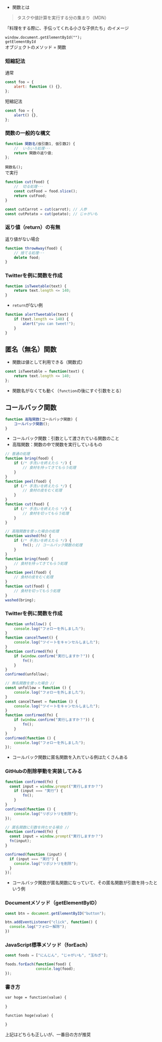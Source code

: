 * 関数とは  
> タスクや値計算を実行する分の集まり（MDN）

「料理をする際に、手伝ってくれる小さな子供たち」のイメージ

`window.document.getElementById("");`  
`getElementById`  
オブジェクトのメソッド = 関数

### 短縮記法
通常
```index.js
const foo = {
    alert: function () {},
};
```
短縮記法
```index.js
const foo = {
    alert() {},
};
```

### 関数の一般的な構文
```index.js
function 関数名(仮引数1, 仮引数2) {
    //  いろいろ処理･･･
    return 関数の返り値;
};
```
`関数名();`  
で実行

```index.js
function cut(food) {
    //  切る処理･･･
    const cutFood = food.slice();
    return cutFood;
}

const cutCarrot = cut(carrot); // 人参
const cutPotato = cut(potato); // じゃがいも
```


### 返り値（return）の有無
返り値がない場合
```index.js
function throwAway(food) {
    // 捨てる処理･･･
    delete food;
}
```

### Twitterを例に関数を作成

```index.js
function isTweetable(text) {
    return text.length <= 140;
}
```

* `return`がない例

```index.js
function alertTweetable(text) {
    if (text.length <= 140) {
        alert("you can tweet!");
    }
}
```

## 匿名（無名）関数
* 関数は値として利用できる（関数式）

```index.js
const isTweetable = function(text) {
    return text.length <= 140;
};
```
* 関数名がなくても動く（`function`の後にすぐ引数をとる）

## コールバック関数

```index.js
function 高階関数(コールバック関数) {
    コールバック関数();
}
```
* コールバック関数：引数として渡されている関数のこと
* 高階関数：関数の中で関数を実行しているもの

```index.js
// 普通の処理
function bring(food) {
    if (/* 手洗いを終えたら */) {
        // 食材を持ってきてもらう処理
    }
}
function peel(food) {
    if (/* 手洗いを終えたら */) {
        // 食材の皮をむく処理
    }
}
function cut(food) {
    if (/* 手洗いを終えたら */) {
        // 食材を切ってもらう処理
    }
}
```

```index.js
// 高階関数を使った場合の処理
function washed(fn) {
    if (/* 手洗いを終えたら */) {
        fn(); // コールバック関数の処理
    }
}
function bring(food) {
    // 食材を持ってきてもらう処理
}
function peel(food) {
    // 食材の皮をむく処理
}
function cut(food) {
    // 食材を切ってもらう処理
}
washed(bring);
```

### Twitterを例に関数を作成
```index.js
function unfollow() {
    console.log("フォローを外しました");
}
function cancelTweet() {
    console.log("ツイートをキャンセルしました");
}
function confirmed(fn) {
    if (window.confirm("実行しますか？")) {
        fn();
    }
}
confirmed(unfollow);
```

```index.js
// 無名関数を使った場合 //
const unfollow = function () {
    console.log("フォローを外しました");
}
const cancelTweet = function () {
    console.log("ツイートをキャンセルしました");
}
function confirmed(fn) {
    if (window.confirm("実行しますか？")) {
        fn();
    }
}
confirmed(function () {
    console.log("フォローを外しました");
});
```

* コールバック関数に匿名関数を入れている例はたくさんある

### GitHubの削除挙動を実装してみる

```index.js
function confirmed(fn) {
  const input = window.prompt("実行しますか？")
    if (input === "実行") {
        fn();
    }
}
confirmed(function () {
    console.log("リポジトリを削除");
});
```

```index.js
// 匿名関数に引数を持たせる場合 //
function confirmed(fn) {
  const input = window.prompt("実行しますか？")
  fn(input);
}

confirmed(function (input) {
  if (input === "実行") {
    console.log("リポジトリを削除");
  }
});
```

* コールバック関数が匿名関数になっていて、その匿名関数が引数を持ったという例

### Documentメソッド（getElementByID）

```index.js
const btn = document.getElementByID("button");

btn.addEventListener("click", function() {
  console.log("フォロー解除");
})
```

### JavaScript標準メソッド（forEach）

```index.js
const foods = ["にんじん", "じゃがいも", "玉ねぎ"];

foods.forEach(function(food) {
              console.log(food);
});
```

### 書き方
```index.html
var hoge = function(value) {
            
}
```

```index.html
function hoge(value) {

}
```

上記はどちらも正しいが、一番目の方が推奨

